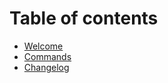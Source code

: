 # Table of contents

* [Welcome](../README.md)
* [Commands](../commands.md)
* [Changelog](../changelog.md)

